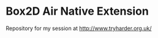Box2D Air Native Extension
==========================

Repository for my session at http://www.tryharder.org.uk/

